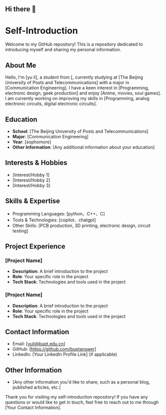 ## Hi there 👋

<!--
**buptanswer/buptanswer** is a ✨ _special_ ✨ repository because its `README.md` (this file) appears on your GitHub profile.

Here are some ideas to get you started:

- 🔭 I’m currently working on ...
- 🌱 I’m currently learning ...
- 👯 I’m looking to collaborate on ...
- 🤔 I’m looking for help with ...
- 💬 Ask me about ...
- 📫 How to reach me: ...
- 😄 Pronouns: ...
- ⚡ Fun fact: ...
-->
# Self-Introduction

Welcome to my GitHub repository! This is a repository dedicated to introducing myself and sharing my personal information.

## About Me

Hello, I'm [yu li], a student from [, currently studying at [The Beijing University of Posts and Telecommunications] with a major in [Communication Engineering]. I have a keen interest in [Programming, electronic design, geek production] and enjoy [Anime, movies, soul games]. I am currently working on improving my skills in [Programming, analog electronic circuits, digital electronic circuits].

## Education

- **School**: [The Beijing University of Posts and Telecommunications]
- **Major**: [Communication Engineering]
- **Year**: [sophomore]
- **Other Information**: [Any additional information about your education]

## Interests & Hobbies

- [Interest/Hobby 1]
- [Interest/Hobby 2]
- [Interest/Hobby 3]

## Skills & Expertise

- Programming Languages: [python、C++、C]
- Tools & Technologies: [copilot、chatgpt]
- Other Skills: [PCB production, 3D printing, electronic design, circuit testing]

## Project Experience

### [Project Name]

- **Description**: A brief introduction to the project
- **Role**: Your specific role in the project
- **Tech Stack**: Technologies and tools used in the project

### [Project Name]

- **Description**: A brief introduction to the project
- **Role**: Your specific role in the project
- **Tech Stack**: Technologies and tools used in the project

## Contact Information

- Email: [yuli@bupt.edu.cn]
- GitHub: [https://github.com/buptanswer]
- LinkedIn: [Your LinkedIn Profile Link] (if applicable)

## Other Information

- [Any other information you'd like to share, such as a personal blog, published articles, etc.]

Thank you for visiting my self-introduction repository! If you have any questions or would like to get in touch, feel free to reach out to me through [Your Contact Information].
